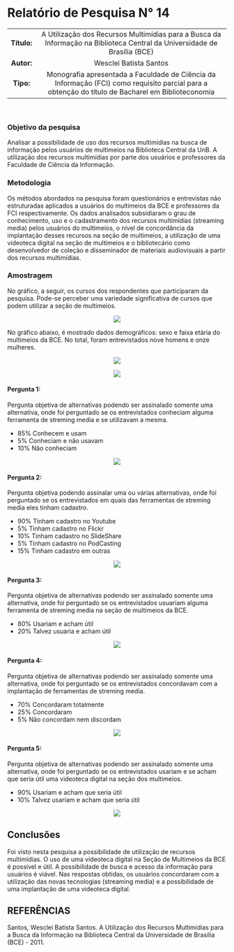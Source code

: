 # Relatório de Pesquisa N° 14

| | |
|:-:| :-: |
| **Título:** | A Utilização dos Recursos Multimídias para a Busca da Informação na Biblioteca Central da Universidade de Brasília (BCE) |
| **Autor:** | Wesclei Batista Santos |
| **Tipo:** | Monografia apresentada a Faculdade de Ciência da Informação (FCI) como requisito parcial para a obtenção do título de Bacharel em Biblioteconomia |

<br/>

### **Objetivo da pesquisa**

Analisar a possibilidade de uso dos recursos multimídias na busca de informação pelos usuários de multimeios na Biblioteca Central da UnB. A utilização dos recursos multimídias por parte dos usuários e professores da Faculdade de Ciência da Informação. 

### **Metodologia**

Os métodos abordados na pesquisa foram questionários e entrevistas não estruturadas aplicados a usuários do multimeios da BCE e professores da FCI respectivamente. Os dados analisados subsidiaram o grau de conhecimento, uso e o cadastramento dos recursos multimídias (streaming media) pelos usuários do multimeios, o nível de concordância da implantação desses recursos na seção de multimeios, a utilização de uma videoteca digital na seção de multimeios e o bibliotecário como desenvolvedor de coleção e disseminador de materiais audiovisuais a partir dos recursos multimídias.

### **Amostragem**

No gráfico, a seguir, os cursos dos respondentes que participaram da pesquisa. Pode-se perceber uma variedade significativa de cursos que podem utilizar a seção de multimeios.

<p align="center">
  <img src="../_media/assets/images/print_screen/user-profile-reports/user-profile-search-14.1.png">
</p>

No gráfico abaixo, é mostrado dados demográficos: sexo e faixa etária do multimeios da BCE. No total, foram entrevistados nove homens e onze mulheres.

<p align="center">
  <img src="../_media/assets/images/print_screen/user-profile-reports/user-profile-search-14.2.png">
</p>

<p align="center">
  <img src="../_media/assets/images/print_screen/user-profile-reports/user-profile-search-14.3.png">
</p>

#### Pergunta 1:
Pergunta objetiva de alternativas podendo ser assinalado somente uma alternativa, onde foi perguntado se os entrevistados conheciam alguma ferramenta de streming media e se utilizavam a mesma.

* 85% Conhecem e usam
* 5% Conheciam e não usavam
* 10% Não conheciam

<p align="center">
  <img src="../_media/assets/images/print_screen/user-profile-reports/user-profile-search-14.4.png">
</p>

#### Pergunta 2:
Pergunta objetiva podendo assinalar uma ou várias alternativas, onde foi perguntado se os entrevistados em quais das ferramentas de streming media eles tinham cadastro.

* 90% Tinham cadastro no Youtube
* 5% Tinham cadastro no Flickr
* 10% Tinham cadastro no SlideShare
* 5% Tinham cadastro no PodCasting
* 15% Tinham cadastro em outras

<p align="center">
  <img src="../_media/assets/images/print_screen/user-profile-reports/user-profile-search-14.5.png">
</p>


#### Pergunta 3:
Pergunta objetiva de alternativas podendo ser assinalado somente uma alternativa, onde foi perguntado se os entrevistados usuariam alguma ferramenta de streming media na seção de multimeios da BCE.

* 80% Usariam e acham útil
* 20% Talvez usuaria e acham útil

<p align="center">
  <img src="../_media/assets/images/print_screen/user-profile-reports/user-profile-search-14.6.png">
</p>

#### Pergunta 4:
Pergunta objetiva de alternativas podendo ser assinalado somente uma alternativa, onde foi perguntado se os entrevistados concordavam com a implantação de ferramentas de streming media.

* 70% Concordaram totalmente
* 25% Concordaram
* 5% Não concordam nem discordam

<p align="center">
  <img src="../_media/assets/images/print_screen/user-profile-reports/user-profile-search-14.7.png">
</p>

#### Pergunta 5:
Pergunta objetiva de alternativas podendo ser assinalado somente uma alternativa, onde foi perguntado se os entrevistados usariam e se acham que seria útil uma videoteca digital na seção dos multimeios.

* 90% Usariam e acham que seria útil
* 10% Talvez usariam e acham que seria útil

<p align="center">
  <img src="../_media/assets/images/print_screen/user-profile-reports/user-profile-search-14.8.png">
</p>

## Conclusões

Foi visto nesta pesquisa a possibilidade de utilização de recursos multimídias. O uso de uma videoteca digital na Seção de Multimeios da BCE é possível e útil. A possibilidade de busca e acesso da informação para usuários é viável. Nas respostas obtidas, os usuários concordaram com a utilização das novas tecnologias (streaming media) e a possibilidade de uma implantação de uma videoteca digital.

## REFERÊNCIAS

Santos, Wesclei Batista Santos. A Utilização dos Recursos Multimídias para a Busca da Informação na Biblioteca Central da Universidade de Brasília (BCE) - 2011.